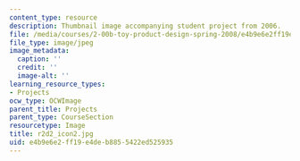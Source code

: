 ```yaml
---
content_type: resource
description: Thumbnail image accompanying student project from 2006.
file: /media/courses/2-00b-toy-product-design-spring-2008/e4b9e6e2ff19e4deb8855422ed525935_r2d2_icon2.jpg
file_type: image/jpeg
image_metadata:
  caption: ''
  credit: ''
  image-alt: ''
learning_resource_types:
- Projects
ocw_type: OCWImage
parent_title: Projects
parent_type: CourseSection
resourcetype: Image
title: r2d2_icon2.jpg
uid: e4b9e6e2-ff19-e4de-b885-5422ed525935
---
```

